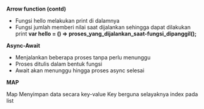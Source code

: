 **Arrow function (contd)**

* Fungsi hello melakukan print di dalamnya
* Fungsi jumlah memberi nilai saat dijalankan sehingga dapat dilakukan print
**var hello = () => proses_yang_dijalankan_saat-fungsi_dipanggil();**

**Async-Await**

* Menjalankan beberapa proses tanpa perlu menunggu 
* Proses ditulis dalam bentuk fungsi 
* Await akan menunggu hingga proses async selesai

**MAP**

Map Menyimpan data secara key-value Key berguna selayaknya index pada list
